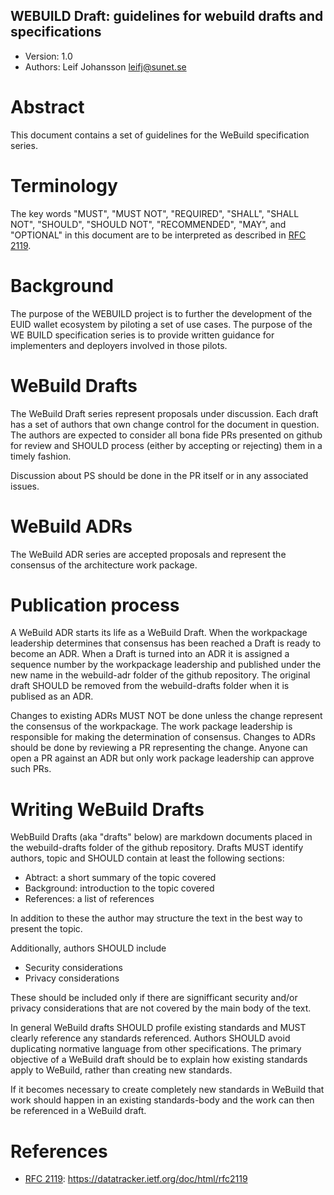 ## WEBUILD Draft: guidelines for webuild drafts and specifications 

* Version: 1.0
* Authors: Leif Johansson <leifj@sunet.se>

# Abstract

This document contains a set of guidelines for the WeBuild specification series.

# Terminology

The key words "MUST", "MUST NOT", "REQUIRED", "SHALL", "SHALL NOT", "SHOULD", "SHOULD NOT", "RECOMMENDED",  "MAY", and "OPTIONAL" in this document are to be interpreted as described in [RFC 2119](#RFC2119).

# Background

The purpose of the WEBUILD project is to further the development of the EUID wallet ecosystem by piloting a set of use cases. The purpose of the WE BUILD specification series is to provide written guidance for implementers and deployers involved in those pilots.

# WeBuild Drafts

The WeBuild Draft series represent proposals under discussion. Each draft has a set of authors that own change control for the document in question. The authors are expected to consider all bona fide PRs presented on github for review and SHOULD process (either by accepting or rejecting) them in a timely fashion.

Discussion about PS should be done in the PR itself or in any associated issues.

# WeBuild ADRs

The WeBuild ADR series are accepted proposals and represent the consensus of the architecture work package.

# Publication process

A WeBuild ADR starts its life as a WeBuild Draft. When the workpackage leadership determines that consensus has been reached a Draft is ready to become an ADR. When a Draft is turned into an ADR it is assigned a sequence number by the workpackage leadership and published under the new name in the webuild-adr folder of the github repository. The original draft SHOULD be removed from the webuild-drafts folder when it is publised as an ADR.

Changes to existing ADRs MUST NOT be done unless the change represent the consensus of the workpackage. The work package leadership is responsible for making the determination of consensus. Changes to ADRs should be done by reviewing a PR representing the change. Anyone can open a PR against an ADR but only work package leadership can approve such PRs.

# Writing WeBuild Drafts

WebBuild Drafts (aka "drafts" below) are markdown documents placed in the webuild-drafts folder of the github repository. Drafts MUST identify authors, topic and SHOULD contain at least the following sections:

* Abtract: a short summary of the topic covered
* Background: introduction to the topic covered
* References: a list of references

In addition to these the author may structure the text in the best way to present the topic. 

Additionally, authors SHOULD include

* Security considerations 
* Privacy considerations

These should be included only if there are signifficant security and/or privacy considerations that are not covered by the main body of the text.

In general WeBuild drafts SHOULD profile existing standards and MUST clearly reference any standards referenced. Authors SHOULD avoid duplicating normative language from other specifications. The primary objective of a WeBuild draft should be to explain how existing standards apply to WeBuild, rather than creating new standards. 

If it becomes necessary to create completely new standards in WeBuild that work should happen in an existing standards-body and the work can then be referenced in a WeBuild draft.

# References

* <a href="RFC2119">RFC 2119</a>: https://datatracker.ietf.org/doc/html/rfc2119
